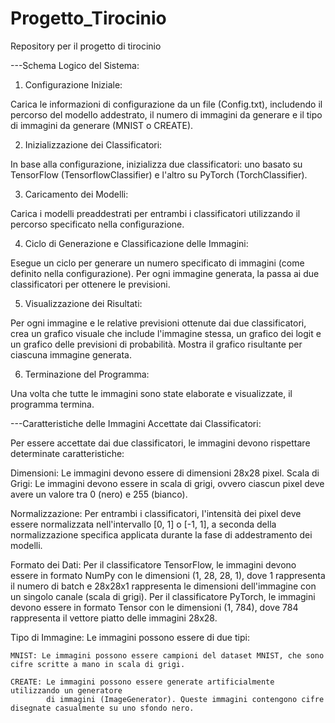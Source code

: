 # Progetto_Tirocinio
Repository per il progetto di tirocinio

---Schema Logico del Sistema:

1. Configurazione Iniziale:

Carica le informazioni di configurazione da un file (Config.txt), includendo il percorso del modello addestrato, 
il numero di immagini da generare e il tipo di immagini da generare (MNIST o CREATE).

2. Inizializzazione dei Classificatori:

In base alla configurazione, inizializza due classificatori: uno basato su TensorFlow (TensorflowClassifier) 
e l'altro su PyTorch (TorchClassifier).

3. Caricamento dei Modelli:

Carica i modelli preaddestrati per entrambi i classificatori utilizzando il percorso specificato nella configurazione.

4. Ciclo di Generazione e Classificazione delle Immagini:

Esegue un ciclo per generare un numero specificato di immagini (come definito nella configurazione).
Per ogni immagine generata, la passa ai due classificatori per ottenere le previsioni.

5. Visualizzazione dei Risultati:

Per ogni immagine e le relative previsioni ottenute dai due classificatori, crea un grafico visuale che include l'immagine stessa, 
un grafico dei logit e un grafico delle previsioni di probabilità.
Mostra il grafico risultante per ciascuna immagine generata.

6. Terminazione del Programma:

Una volta che tutte le immagini sono state elaborate e visualizzate, il programma termina.

---Caratteristiche delle Immagini Accettate dai Classificatori:

Per essere accettate dai due classificatori, le immagini devono rispettare determinate caratteristiche:

Dimensioni: Le immagini devono essere di dimensioni 28x28 pixel.
Scala di Grigi: Le immagini devono essere in scala di grigi, ovvero ciascun 
                pixel deve avere un valore tra 0 (nero) e 255 (bianco).

Normalizzazione: Per entrambi i classificatori, l'intensità dei pixel deve 
                 essere normalizzata nell'intervallo [0, 1] o [-1, 1], a seconda della 
                 normalizzazione specifica applicata durante la fase di addestramento dei modelli.

Formato dei Dati: Per il classificatore TensorFlow, le immagini devono essere in formato NumPy con le 
                  dimensioni (1, 28, 28, 1), dove 1 rappresenta il numero  di batch e 28x28x1 rappresenta le dimensioni 
                  dell'immagine con un singolo canale (scala di grigi). Per il classificatore PyTorch, le immagini devono 
                  essere in formato Tensor con le dimensioni (1, 784), dove 784 rappresenta il vettore piatto delle immagini 28x28.

Tipo di Immagine: Le immagini possono essere di due tipi:

    MNIST: Le immagini possono essere campioni del dataset MNIST, che sono cifre scritte a mano in scala di grigi.

    CREATE: Le immagini possono essere generate artificialmente utilizzando un generatore 
            di immagini (ImageGenerator). Queste immagini contengono cifre disegnate casualmente su uno sfondo nero.


